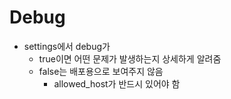 # Debug

* settings에서 debug가
  *  true이면 어떤 문제가 발생하는지 상세하게 알려줌
  * false는 배포용으로 보여주지 않음
    * allowed_host가 반드시 있어야 함